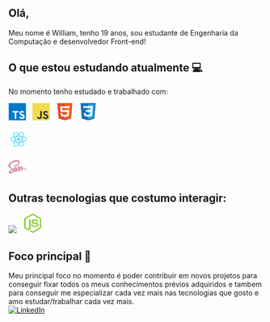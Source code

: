 ##  Olá, 
Meu nome é William, tenho 19 anos, sou estudante de Engenharia da Computação e desenvolvedor Front-end!

## O que estou estudando atualmente :computer: 
No momento tenho estudado e trabalhado com:   

<img height="35" title="Typescript" alt="Typescript" src="https://raw.githubusercontent.com/devicons/devicon/master/icons/typescript/typescript-original.svg"> &nbsp;
<img height="35" title="Javascript" alt="Javascript" src="https://raw.githubusercontent.com/devicons/devicon/master/icons/javascript/javascript-original.svg"> &nbsp; 
<img height="35" title="HTML" alt="HTML" src="https://raw.githubusercontent.com/devicons/devicon/master/icons/html5/html5-original.svg"> &nbsp;
<img height="35" title="CSS" alt="CSS" src="https://raw.githubusercontent.com/devicons/devicon/master/icons/css3/css3-original.svg"> &nbsp;

<img src="https://user-images.githubusercontent.com/75429175/151977419-33b9e79a-4287-4772-a4d6-9d1c445c454f.png" alt="" width="250" align="right"/>

<img src="https://github.com/github/explore/blob/main/topics/react/react.png?raw=true" alt="" height="40" /> &nbsp;
<img src="https://fei.edu.br/~gwachs/disciplinas/CC4670/slides/Aula05/slides/images/react_native_logo.png" alt="" height="40" /> &nbsp;
<img src="https://nx.dev/documentation/shared/jest-logo.png" alt="" height="35" /> &nbsp;

<img src="https://github.com/github/explore/blob/main/topics/sass/sass.png?raw=true" alt="" height="35" /> &nbsp;
<img src="https://avatars.githubusercontent.com/u/20658825?s=200&v=4" alt="" height="35" /> &nbsp;


## Outras tecnologias que costumo interagir: 

<img height="40" src="https://landgraf.dev/en/wp-content/uploads/sites/3/2020/07/GraphQL-logo-horizontal.png" /> &nbsp;
<img height="40" title="NodeJS" alt="NodeJS" src="https://raw.githubusercontent.com/devicons/devicon/master/icons/nodejs/nodejs-original.svg"> &nbsp;

## Foco principal :rocket: 
Meu principal foco no momento é poder contribuir em novos projetos para conseguir fixar todos os meus conhecimentos prévios adquiridos e tambem para conseguir
me especializar cada vez mais nas tecnologias que gosto e amo estudar/trabalhar cada vez mais.<br />
[![LinkedIn](https://img.shields.io/badge/linkedin-%230077B5.svg?style=for-the-badge&logo=linkedin&logoColor=white)][1]


[1]: https://www.linkedin.com/in/williamkelvinsilva/

